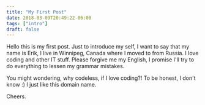 ```yaml
---
title: "My First Post"
date: 2018-03-09T20:49:22-06:00
tags: ["intro"]
draft: false
---
```


  Hello this is my first post. Just to introduce my self, I want to say that my name is Erik, I live in Winnipeg, Canada where I moved to  from Russia. I love coding and other IT stuff. Please forgive me my English, I promise I'll try to do everything to lessen my grammar mistakes.

  You might wondering, why codeless, if I love coding?! To be honest, I don't know :) I just like this domain name.

Cheers.
